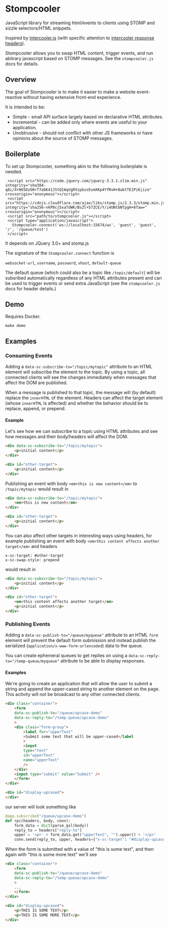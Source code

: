# Stompcooler

JavaScript library for streaming html/events to clients using STOMP and sizzle selectors/HTML snippets.

Inspired by [intercooler.js](http://intercoolerjs.org/) (with specific attention to [intercooler response headers](http://intercoolerjs.org/docs.html#responses)).

Stompcooler allows you to swap HTML content, trigger events, and run abitrary javascript based on STOMP messages.
See the `stompcooler.js` docs for details.

## Overview

The goal of Stompcooler is to make it easier to make a website event-reactive without having extensive front-end experience.

It is intended to be:

* Simple - small API surface largely based on declarative HTML attributes.
* Incremental - can be added only where events are useful to your application.
* Unobtrusive - should not conflict with other JS frameworks or have opinions about the source of STOMP messages.

## Boilerplate

To set up Stompcooler, something akin to the following boilerplate is needed.

```
 <script src="https://code.jquery.com/jquery-3.3.1.slim.min.js" integrity="sha384-q8i/X+965DzO0rT7abK41JStQIAqVgRVzpbzo5smXKp4YfRvH+8abtTE1Pi6jizo" crossorigin="anonymous"></script>
 <script src="https://cdnjs.cloudflare.com/ajax/libs/stomp.js/2.3.3/stomp.min.js" integrity="sha256-nkP8cj5xaTdWK/BsZl+57ZCE/Y/i4UNtbNTpgH+6Taw=" crossorigin="anonymous"></script>
 <script src="path/to/stompcooler.js"></script>
 <script type="application/javascript">
   Stompcooler.connect('ws://localhost:15674/ws', 'guest', 'guest', '/', '/queue/test')
 </script>
 ```

 It depends on JQuery 3.0+ and stomp.js

 The signature of the `Stompcooler.connect` function is

 `websocket-url`, `username`, `password`, `vhost`, `default-queue`

 The default queue (which could also be a topic like `/topic/default`) will be subsribed automatically regardless
 of any HTML attributes present and can be used to trigger events or send extra JavaScript (see the 
 `stompcooler.js` docs for header details.)

 ## Demo

 Requires Docker.

`make demo`

## Examples

### Consuming Events

Adding a `data-sc-subscribe-to="/topic/mytopic"` attribute to an HTML element will subscribe the element
to the topic. By using a topic, all connected clients will see the changes immediately when messages that
affect the DOM are published.

When a message is published to that topic, the message will (by default) replace the `innerHTML` of the element. Headers
can affect the target element (whose `innerHTML` is affected) and whether the behavior should be to replace, append, or
prepend.

#### Example

Let's see how we can subscribe to a topic using HTML attributes and see how messages and their
body/headers will affect the DOM.

```html
<div data-sc-subscribe-to="/topic/mytopic">
    <p>initial content</p>
</div>

<div id="other-target">
    <p>initial content</p>
</div>
```

Publishing an event with body `<em>this is new content</em>` to `/topic/mytopic` would result in

```html
<div data-sc-subscribe-to="/topic/mytopic">
    <em>this is new content</em>
</div>

<div id="other-target">
    <p>initial content</p>
</div>
```

You can also affect other targets in interesting ways using headers, for example publishing an event
with body `<em>this content affects another target</em>` and headers 

```
x-sc-target: #other-target
x-sc-swap-style: prepend
```

would result in

```html
<div data-sc-subscribe-to="/topic/mytopic">
    <p>initial content</p>
</div>

<div id="other-target">
    <em>this content affects another target</em>
    <p>initial content</p>
</div>
```

### Publishing Events

Adding a `data-sc-publish-to="/queue/myqueue"` attribute to an HTML `form` element will prevent the default
form submission and instead publish the serialized (`application/x-www-form-urlencoded`) data to the queue.

You can create ephemeral queues to get replies on using a `data-sc-reply-to="/temp-queue/myqueue"` attribute
to be able to display responses.

#### Examples

We're going to create an application that will allow the user to submit a string and append the upper-cased
string to another element on the page. This activity will not be broadcast to any other connected clients.

```html
<div class="container">
    <form
    data-sc-publish-to="/queue/upcase-demo"
    data-sc-reply-to="/temp-queue/upcase-demo"
    >
    <div class="form-group">
        <label for="upperText"
        >Submit some text that will be upper-cased</label
        >
        <input
        type="text"
        id="upperText"
        name="upperText"
        />
    </div>
    <input type="submit" value="Submit" />
    </form>
</div>

<div id="display-upcased">
</div>
```

our server will look something like

```python
@app.subscribe("/queue/upcase-demo")
def rpc(headers, body, conn):
    form_data = dict(parse_qsl(body))
    reply_to = headers["reply-to"]
    upper = '<p>' + form_data.get("upperText", "").upper() + '</p>'
    conn.send(reply_to, upper, headers={"x-sc-target": "#display-upcased", "x-sc-swap-style": "append"})
```

When the form is submitted with a value of "this is some text", and then again with "this is some more text"
we'll see

```html
<div class="container">
    <form
    data-sc-publish-to="/queue/upcase-demo"
    data-sc-reply-to="/temp-queue/upcase-demo"
    >
    ...
    </form>
</div>

<div id="display-upcased">
    <p>THIS IS SOME TEXT</p>
    <p>THIS IS SOME MORE TEXT</p>
</div>
```
